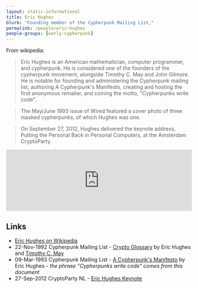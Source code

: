 ```yaml
---
layout: static-informational
title: Eric Hughes
blurb: "Founding member of the Cypherpunk Mailing List,"
permalink: /people/eric-hughes
people-groups: [early-cypherpunk]
---
```


From wikipedia:

> Eric Hughes is an American mathematician, computer programmer, and cypherpunk. He is considered one of the founders of the cypherpunk movement, alongside Timothy C. May and John Gilmore. He is notable for founding and administering the Cypherpunk mailing list, authoring A Cypherpunk's Manifesto, creating and hosting the first anonymous remailer, and coining the motto, "Cypherpunks write code".

> The May/June 1993 issue of Wired featured a cover photo of three masked cypherpunks, of which Hughes was one.

> On September 27, 2012, Hughes delivered the keynote address, Putting the Personal Back in Personal Computers, at the Amsterdam CryptoParty.

<iframe width="100%" height="166" scrolling="no" frameborder="no" allow="autoplay" src="https://w.soundcloud.com/player/?url=https%3A//api.soundcloud.com/tracks/459502398&color=%23ff5500&auto_play=false&hide_related=false&show_comments=true&show_user=true&show_reposts=false&show_teaser=true"></iframe>

## Links

* [Eric Hughes on Wikipedia](https://en.wikipedia.org/wiki/Eric_Hughes_%28cypherpunk%29)
* 22-Nov-1992 Cypherpunk Mailing List - [Crypto Glossary](http://nakamotoinstitute.org/static/docs/crypto-glossary.txt) by Eric Hughes and [Timothy C. May](/people/timothy-c-may)
* 09-Mar-1993 Cypherpunk Mailing List - [A Cypherpunk's Manifesto](https://www.activism.net/cypherpunk/manifesto.html) by Eric Hughes - _the phrase "Cypherpunks write code" comes from this document_
* 27-Sep-2012 CryptoParty NL - [Eric Hughes Keynote](https://soundcloud.com/cryptoanarchywiki/2012-09-27-eric-hughes-keynote-at-amsterdam-cryptoparty)
